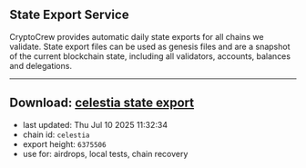 ## State Export Service
CryptoCrew provides automatic daily state exports for all chains we validate. State export files can be used as genesis files and are a snapshot of the current blockchain state, including all validators, accounts, balances and delegations.

---
**Download: [celestia state export](https://dl-eu2.ccvalidators.com/SERVICE/celestia/celestia_export_6375506.json)**
---

- last updated: Thu Jul 10 2025 11:32:34
- chain id: `celestia`
- export height: `6375506`
- use for: airdrops, local tests, chain recovery
